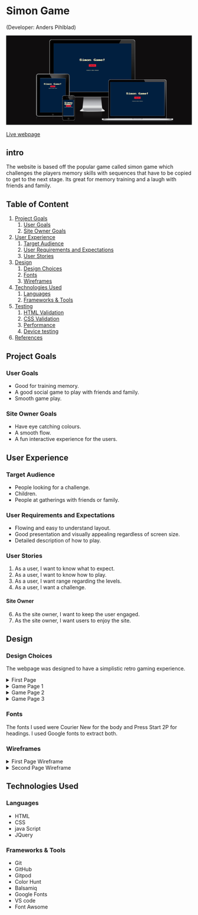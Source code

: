 # Simon Game
(Developer: Anders Pihlblad)

![Mockup image](docs/i_am_responsive/i_am_responsive.png)

[Live webpage](https://anderspihlblad11.github.io/CI_P2_SG/)

## intro
The website is based off the popular game called simon game which challenges the players memory skills with sequences that have to be copied to get to the next stage. Its great for memory training and a laugh with friends and family. 

## Table of Content

1. [Project Goals](#project-goals)
    1. [User Goals](#user-goals)
    2. [Site Owner Goals](#site-owner-goals)
2. [User Experience](#user-experience)
    1. [Target Audience](#target-audience)
    2. [User Requirements and Expectations](#user-requirements-and-expectations)
    3. [User Stories](#user-stories)
3. [Design](#design)
    1. [Design Choices](#design-choices)
    2. [Fonts](#fonts)
    3. [Wireframes](#wireframes)
4. [Technologies Used](#technologies-used)
    1. [Languages](#languages)
    2. [Frameworks & Tools](#frameworks-&-tools)
5. [Testing](#validation)
    1. [HTML Validation](#HTML-validation)
    2. [CSS Validation](#CSS-validation)
    3. [Performance](#performance)
    4. [Device testing](#performing-tests-on-various-devices)
5. [References](#references)

## Project Goals 

### User Goals
- Good for training memory.
- A good social game to play with friends and family.
- Smooth game play.

### Site Owner Goals
- Have eye catching colours.
- A smooth flow.
- A fun interactive experience for the users.

## User Experience

### Target Audience
- People looking for a challenge.
- Children.
- People at gatherings with friends or family.

### User Requirements and Expectations

- Flowing and easy to understand layout.
- Good presentation and visually appealing regardless of screen size.
- Detailed description of how to play.

### User Stories
1. As a user, I want to know what to expect.
2. As a user, I want to know how to play.
3. As a user, I want range regarding the levels.
4. As a user, I want a challenge.

#### Site Owner 
6. As the site owner, I want to keep the user engaged.
7. As the site owner, I want users to enjoy the site.

## Design

### Design Choices
The webpage was designed to have a simplistic retro gaming experience.
<details><summary>First Page</summary>
<img src="docs/pages/first_page.png">
</details>
<details><summary>Game Page 1</summary>
<img src="docs/pages/second_page1.png">
</details>
<details><summary>Game Page 2</summary>
<img src="docs/pages/second_page2.png">
</details>
<details><summary>Game Page 3</summary>
<img src="docs/pages/second_page3.png">
</details>

### Fonts
The fonts I used were Courier New for the body and Press Start 2P for headings. I used Google fonts to extract both.

### Wireframes
<details><summary>First Page Wireframe</summary>
<img src="docs/wireframes/start_page.png">
</details>
<details><summary>Second Page Wireframe</summary>
<img src="docs/wireframes/game_page.png">
</details>

## Technologies Used

### Languages
- HTML
- CSS
- java Script
- JQuery

### Frameworks & Tools
- Git
- GitHub
- Gitpod
- Color Hunt
- Balsamiq
- Google Fonts
- VS code
- Font Awsome



